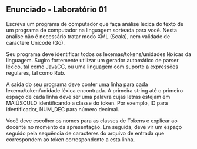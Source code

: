 ## Enunciado - Laboratório 01

Escreva um programa de computador que faça análise léxica do texto de um programa de computador na linguagem sorteada para você. Nesta análise não é necessário tratar modo XML (Scala), nem validade de caractere Unicode (Go). 

Seu programa deve identificar todos os lexemas/tokens/unidades léxicas da linguagem. Sugiro fortemente utilizar um gerador automático de parser léxico, tal como JavaCC, ou uma linguagem com suporte a expressões regulares, tal como Rub.

A saída do seu programa deve conter uma linha para cada lexema/token/unidade léxica encontrada. A primeira string até o primeiro espaço de cada linha deve ser uma palavra cujas letras estejam em MAIÚSCULO identificando a classe do token. Por exemplo, ID para identificador, NUM_DEC para número decimal. 

Você deve escolher os nomes para as classes de Tokens e explicar ao docente no momento da apresentação. Em seguida, deve vir um espaço seguido pela sequência de caracteres do arquivo de entrada que correspondem ao token correspondente a esta linha.
